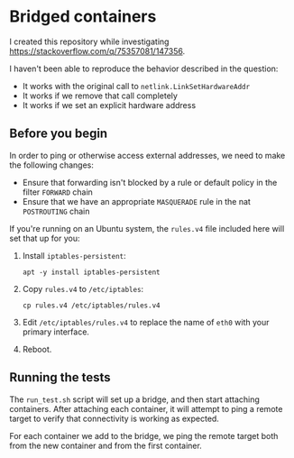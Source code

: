 # Bridged containers

I created this repository while investigating <https://stackoverflow.com/q/75357081/147356>.

I haven't been able to reproduce the behavior described in the question:

- It works with the original call to `netlink.LinkSetHardwareAddr`
- It works if we remove that call completely
- It works if we set an explicit hardware address

## Before you begin

In order to ping or otherwise access external addresses, we need to make the following changes:

- Ensure that forwarding isn't blocked by a rule or default policy in the filter `FORWARD` chain
- Ensure that we have an appropriate `MASQUERADE` rule in the nat `POSTROUTING` chain

If you're running on an Ubuntu system, the `rules.v4` file included here will set that up for you:

1. Install `iptables-persistent`:

    ```
    apt -y install iptables-persistent
    ```

2. Copy `rules.v4` to `/etc/iptables`:

    ```
    cp rules.v4 /etc/iptables/rules.v4
    ```

3. Edit `/etc/iptables/rules.v4` to replace the name of `eth0` with your primary interface.

4. Reboot.

## Running the tests

The `run_test.sh` script will set up a bridge, and then start attaching containers. After attaching each container, it will attempt to ping a remote target to verify that connectivity is working as expected.

For each container we add to the bridge, we ping the remote target both from the new container and from the first container.
